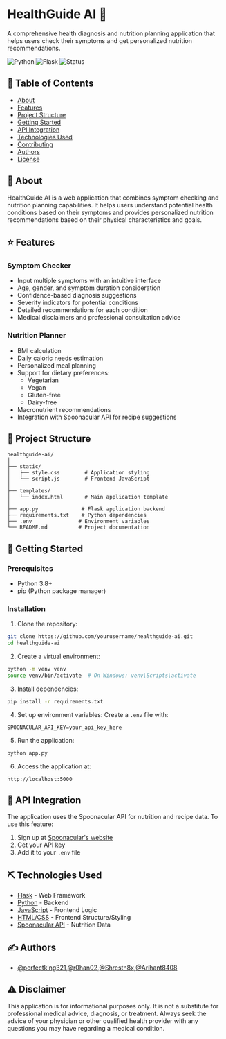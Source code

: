 # HealthGuide AI 🏥

A comprehensive health diagnosis and nutrition planning application that helps users check their symptoms and get personalized nutrition recommendations.

![Python](https://img.shields.io/badge/python-v3.8+-blue.svg)
![Flask](https://img.shields.io/badge/flask-v2.0.1-green.svg)
![Status](https://img.shields.io/badge/status-active-success.svg)

## 📝 Table of Contents
- [About](#about)
- [Features](#features)
- [Project Structure](#project-structure)
- [Getting Started](#getting-started)
- [API Integration](#api-integration)
- [Technologies Used](#technologies-used)
- [Contributing](#contributing)
- [Authors](#authors)
- [License](#license)

## 🧐 About <a name = "about"></a>
HealthGuide AI is a web application that combines symptom checking and nutrition planning capabilities. It helps users understand potential health conditions based on their symptoms and provides personalized nutrition recommendations based on their physical characteristics and goals.

## ⭐ Features <a name = "features"></a>

### Symptom Checker
- Input multiple symptoms with an intuitive interface
- Age, gender, and symptom duration consideration
- Confidence-based diagnosis suggestions
- Severity indicators for potential conditions
- Detailed recommendations for each condition
- Medical disclaimers and professional consultation advice

### Nutrition Planner
- BMI calculation
- Daily caloric needs estimation
- Personalized meal planning
- Support for dietary preferences:
  - Vegetarian
  - Vegan
  - Gluten-free
  - Dairy-free
- Macronutrient recommendations
- Integration with Spoonacular API for recipe suggestions

## 📁 Project Structure <a name = "project-structure"></a>
```
healthguide-ai/
│
├── static/
│   ├── style.css        # Application styling
│   └── script.js        # Frontend JavaScript
│
├── templates/
│   └── index.html       # Main application template
│
├── app.py              # Flask application backend
├── requirements.txt    # Python dependencies
├── .env               # Environment variables
└── README.md          # Project documentation
```

## 🏁 Getting Started <a name = "getting-started"></a>

### Prerequisites
- Python 3.8+
- pip (Python package manager)

### Installation

1. Clone the repository:
```bash
git clone https://github.com/yourusername/healthguide-ai.git
cd healthguide-ai
```

2. Create a virtual environment:
```bash
python -m venv venv
source venv/bin/activate  # On Windows: venv\Scripts\activate
```

3. Install dependencies:
```bash
pip install -r requirements.txt
```

4. Set up environment variables:
Create a `.env` file with:
```
SPOONACULAR_API_KEY=your_api_key_here
```

5. Run the application:
```bash
python app.py
```

6. Access the application at:
```
http://localhost:5000
```

## 🔧 API Integration <a name = "api-integration"></a>
The application uses the Spoonacular API for nutrition and recipe data. To use this feature:
1. Sign up at [Spoonacular's website](https://spoonacular.com/food-api)
2. Get your API key
3. Add it to your `.env` file

## ⛏️ Technologies Used <a name = "technologies-used"></a>
- [Flask](https://flask.palletsprojects.com/) - Web Framework
- [Python](https://www.python.org/) - Backend
- [JavaScript](https://developer.mozilla.org/en-US/docs/Web/JavaScript) - Frontend Logic
- [HTML/CSS](https://www.w3.org/standards/webdesign/htmlcss) - Frontend Structure/Styling
- [Spoonacular API](https://spoonacular.com/food-api) - Nutrition Data


## ✍️ Authors <a name = "authors"></a>
- [@perfectking321](https://github.com/perfectking321),[@r0han02](https://github.com/r0han02),[@Shresth8x](https://github.com/Shresth8x),[@Arihant8408](https://github.com/Arihant8408)


## ⚠️ Disclaimer
This application is for informational purposes only. It is not a substitute for professional medical advice, diagnosis, or treatment. Always seek the advice of your physician or other qualified health provider with any questions you may have regarding a medical condition.
